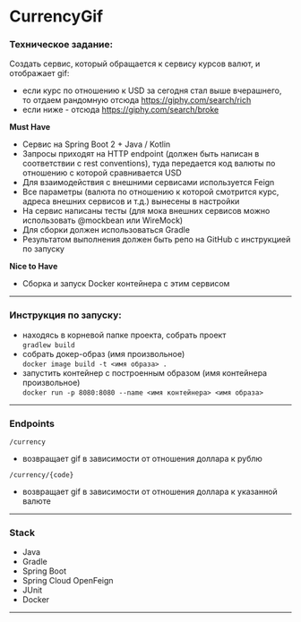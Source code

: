 # CurrencyGif
### Техническое задание:
Создать сервис, который обращается к сервису курсов валют, и отображает gif:
* если курс по отношению к USD за сегодня стал выше вчерашнего, то отдаем рандомную отсюда https://giphy.com/search/rich
* если ниже - отсюда https://giphy.com/search/broke

**Must Have**<br>
* Сервис на Spring Boot 2 + Java / Kotlin
* Запросы приходят на HTTP endpoint (должен быть написан в соответствии с rest conventions), туда передается код валюты по отношению с которой сравнивается USD
* Для взаимодействия с внешними сервисами используется Feign
* Все параметры (валюта по отношению к которой смотрится курс, адреса внешних сервисов и т.д.) вынесены в настройки
* На сервис написаны тесты (для мока внешних сервисов можно использовать @mockbean или WireMock)
* Для сборки должен использоваться Gradle
* Результатом выполнения должен быть репо на GitHub с инструкцией по запуску

**Nice to Have**<br>
* Сборка и запуск Docker контейнера с этим сервисом
---
### Инструкция по запуску: 
* находясь в корневой папке проекта, собрать проект <br>
`gradlew build`
* собрать докер-образ (имя произвольное) <br>
  `docker image build -t <имя образа> .`
* запустить контейнер с построенным образом (имя контейнера произвольное) <br>
`docker run -p 8080:8080 --name <имя контейнера> <имя образа>`
---
### Endpoints
`/currency`
* возвращает gif в зависимости от отношения доллара к рублю

`/currency/{code}`
* возвращает gif в зависимости от отношения доллара к указанной валюте
---
### Stack
* Java
* Gradle
* Spring Boot
* Spring Cloud OpenFeign
* JUnit
* Docker
---